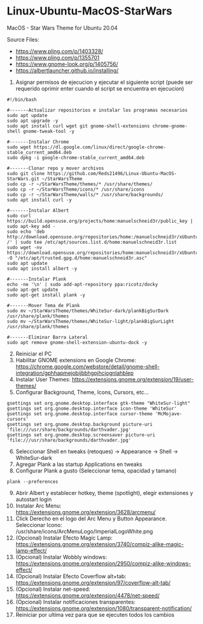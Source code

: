 # Linux-Ubuntu-MacOS-StarWars
MacOS - Star Wars Theme for Ubuntu 20.04

Source Files:
- https://www.pling.com/p/1403328/
- https://www.pling.com/p/1355701
- https://www.gnome-look.org/p/1405756/
- https://albertlauncher.github.io/installing/


1. Asignar permisos de ejecucion y ejecutar el siguiente script (puede ser requerido oprimir enter cuando el script se encuentra en ejecucion)
 
```
#!/bin/bash

#-------Actualizar repositorios e instalar los programas necesarios
sudo apt update
sudo apt upgrade -y
sudo apt install curl wget git gnome-shell-extensions chrome-gnome-shell gnome-tweak-tool -y

#-------Instalar Chrome
sudo wget https://dl.google.com/linux/direct/google-chrome-stable_current_amd64.deb
sudo dpkg -i google-chrome-stable_current_amd64.deb

#-------Clonar repo y mover archivos
sudo git clone https://github.com/Reds21496/Linux-Ubuntu-MacOS-StarWars.git ~/StarWarsTheme
sudo cp -r ~/StarWarsTheme/themes/* /usr/share/themes/
sudo cp -r ~/StarWarsTheme/icons/* /usr/share/icons
sudo cp -r ~/StarWarsTheme/walls/* /usr/share/backgrounds/
sudo apt install curl -y

#-------Instalar Albert
sudo curl https://build.opensuse.org/projects/home:manuelschneid3r/public_key | sudo apt-key add -
sudo echo 'deb http://download.opensuse.org/repositories/home:/manuelschneid3r/xUbuntu_20.04/ /' | sudo tee /etc/apt/sources.list.d/home:manuelschneid3r.list
sudo wget -nv https://download.opensuse.org/repositories/home:manuelschneid3r/xUbuntu_20.04/Release.key -O "/etc/apt/trusted.gpg.d/home:manuelschneid3r.asc"
sudo apt update
sudo apt install albert -y

#-------Instalar Plank
echo -ne '\n' | sudo add-apt-repository ppa:ricotz/docky
sudo apt-get update
sudo apt-get install plank -y

#-------Mover Tema de Plank
sudo mv ~/StarWarsTheme/themes/WhiteSur-dark/plankBigSurDark /usr/share/plank/themes
sudo mv ~/StarWarsTheme/themes/WhiteSur-light/plankBigSurLight /usr/share/plank/themes

#-------Eliminar Barra Lateral
sudo apt remove gnome-shell-extension-ubuntu-dock -y
```

2. Reiniciar el PC
3. Habilitar GNOME extensions en Google Chrome: https://chrome.google.com/webstore/detail/gnome-shell-integration/gphhapmejobijbbhgpjhcjognlahblep
4. Instalar User Themes: https://extensions.gnome.org/extension/19/user-themes/
5. Configurar Background, Theme, Icons, Cursors, etc...
```
gsettings set org.gnome.desktop.interface gtk-theme "WhiteSur-light"
gsettings set org.gnome.desktop.interface icon-theme 'WhiteSur'
gsettings set org.gnome.desktop.interface cursor-theme 'McMojave-cursors'
gsettings set org.gnome.desktop.background picture-uri 'file:///usr/share/backgrounds/darthvader.jpg'
gsettings set org.gnome.desktop.screensaver picture-uri 'file:///usr/share/backgrounds/darthvader.jpg'
```
6. Seleccionar Shell en tweaks (retoques) -> Appearance -> Shell -> WhiteSur-dark
7. Agregar Plank a las startup Applications en tweaks
8. Configurar Plank a gusto (Seleccionar tema, opacidad y tamano)
```
plank --preferences
```

9. Abrir Albert y establecer hotkey, theme (spotlight), elegir extensiones y autostart login
10. Instalar Arc Menu: https://extensions.gnome.org/extension/3628/arcmenu/
11. Click Derecho en el logo del Arc Menu y Button Appearance. Seleccionar Icono: /usr/share/icons/ArcMenuLogo/ImperialLogoWhite.png
12. (Opcional) Instalar Efecto Magic Lamp: https://extensions.gnome.org/extension/3740/compiz-alike-magic-lamp-effect/
13. (Opcional) Instalar Wobbly windows: https://extensions.gnome.org/extension/2950/compiz-alike-windows-effect/
14. (Opcional) Instalar Efecto Coverflow alt+tab: https://extensions.gnome.org/extension/97/coverflow-alt-tab/
15. (Opcional) Instalar net-speed: https://extensions.gnome.org/extension/4478/net-speed/
16. (Opcional) Instalar notificaciones transparentes: https://extensions.gnome.org/extension/1080/transparent-notification/
17. Reiniciar por ultima vez para que se ejecuten todos los cambios
